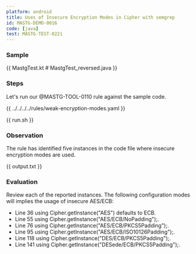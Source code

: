 ```yaml
---
platform: android
title: Uses of Insecure Encryption Modes in Cipher with semgrep
id: MASTG-DEMO-0016
code: [java]
test: MASTG-TEST-0221
---
```


### Sample

{{ MastgTest.kt # MastgTest_reversed.java }}

### Steps

Let's run our @MASTG-TOOL-0110 rule against the sample code.

{{ ../../../../rules/weak-encryption-modes.yaml }}

{{ run.sh }}

### Observation

The rule has identified five instances in the code file where insecure encryption modes are used.

{{ output.txt }}

### Evaluation

Review each of the reported instances. The following configuration modes will implies the usage of insecure AES/ECB:

- Line 36 using Cipher.getInstance("AES") defaults to ECB.
- Line 55 using Cipher.getInstance("AES/ECB/NoPadding");.
- Line 76 using Cipher.getInstance("AES/ECB/PKCS5Padding");.
- Line 95 using Cipher.getInstance("AES/ECB/ISO10126Padding");.
- Line 118 using Cipher.getInstance("DES/ECB/PKCS5Padding");.
- Line 141 using Cipher.getInstance("DESede/ECB/PKCS5Padding");.

